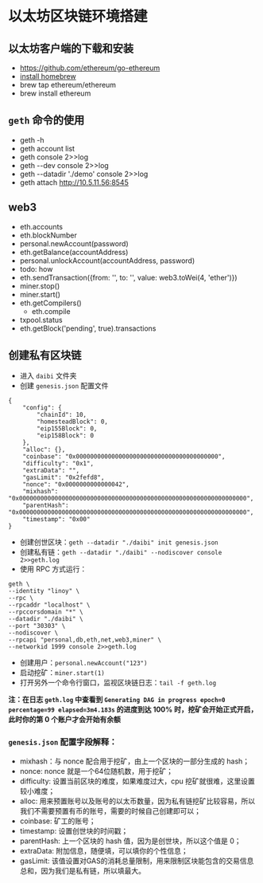 # 以太坊区块链环境搭建

## 以太坊客户端的下载和安装
* https://github.com/ethereum/go-ethereum
* [install homebrew](https://brew.sh/)
* brew tap ethereum/ethereum
* brew install ethereum

## `geth` 命令的使用
* geth -h
* geth account list
* geth console 2>>log
* geth --dev console 2>>log
* geth --datadir './demo' console 2>>log
* geth attach http://10.5.11.56:8545

## web3
* eth.accounts
* eth.blockNumber
* personal.newAccount(password)
* eth.getBalance(accountAddress)
* personal.unlockAccount(accountAddress, password)
* todo: how
* eth.sendTransaction({from: '', to: '', value: web3.toWei(4, 'ether')})
* miner.stop()
* miner.start()
* eth.getCompilers()
    * eth.compile
* txpool.status
* eth.getBlock('pending', true).transactions

## 创建私有区块链
* 进入 `daibi` 文件夹
* 创建 `genesis.json` 配置文件
```
{
    "config": {
        "chainId": 10,
        "homesteadBlock": 0,
        "eip155Block": 0,
        "eip158Block": 0
    },
    "alloc": {},
    "coinbase": "0x0000000000000000000000000000000000000000",
    "difficulty": "0x1",
    "extraData": "",
    "gasLimit": "0x2fefd8",
    "nonce": "0x0000000000000042",
    "mixhash": "0x0000000000000000000000000000000000000000000000000000000000000000",
    "parentHash": "0x0000000000000000000000000000000000000000000000000000000000000000",
    "timestamp": "0x00"
}
```
* 创建创世区块：`geth --datadir "./daibi" init genesis.json`
* 创建私有链：`geth --datadir "./daibi" --nodiscover console 2>>geth.log`
* 使用 RPC 方式运行：
```
geth \
--identity "linoy" \
--rpc \
--rpcaddr "localhost" \
--rpccorsdomain "*" \
--datadir "./daibi" \
--port "30303" \
--nodiscover \
--rpcapi "personal,db,eth,net,web3,miner" \
--networkid 1999 console 2>>geth.log
```
* 创建用户：`personal.newAccount("123")`
* 启动挖矿：`miner.start(1)`
* 打开另外一个命令行窗口，监视区块链日志：`tail -f geth.log`

**注：在日志 `geth.log` 中查看到 `Generating DAG in progress epoch=0 percentage=99 elapsed=3m4.183s` 的进度到达 100% 时，挖矿会开始正式开启，此时你的第 0 个账户才会开始有余额**

### `genesis.json` 配置字段解释：
* mixhash：与 nonce 配合用于挖矿，由上一个区块的一部分生成的 hash；
* nonce: nonce 就是一个64位随机数，用于挖矿；
* difficulty: 设置当前区块的难度，如果难度过大，cpu 挖矿就很难，这里设置较小难度；
* alloc: 用来预置账号以及账号的以太币数量，因为私有链挖矿比较容易，所以我们不需要预置有币的账号，需要的时候自己创建即可以；
* coinbase: 矿工的账号；
* timestamp: 设置创世块的时间戳；
* parentHash: 上一个区块的 hash 值，因为是创世块，所以这个值是 0；
* extraData: 附加信息，随便填，可以填你的个性信息；
* gasLimit: 该值设置对GAS的消耗总量限制，用来限制区块能包含的交易信息总和，因为我们是私有链，所以填最大。 